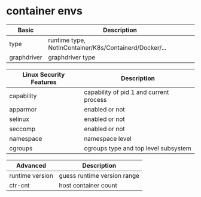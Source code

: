 # container envs

| Basic | Description |
| --- | --- |
| type | runtime type, NotInContainer/K8s/Containerd/Docker/... |
| graphdriver | graphdriver type |

| Linux Security Features | Description |
| --- | --- |
| capability | capability of pid 1 and current process |
| apparmor | enabled or not |
| selinux | enabled or not |
| seccomp | enabled or not |
| namespace | namespace level |
| cgroups | cgroups type and top level subsystem |

| Advanced | Description |
| --- | --- |
| runtime version | guess runtime version range |
| ctr-cnt | host container count |
